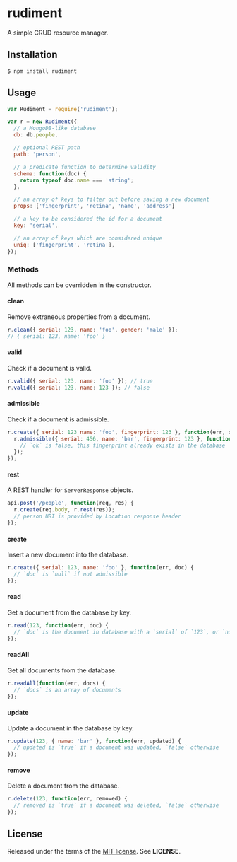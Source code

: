 rudiment
========
A simple CRUD resource manager.

Installation
------------

    $ npm install rudiment

Usage
-----

```javascript
var Rudiment = require('rudiment');
```

```javascript
var r = new Rudiment({
  // a MongoDB-like database
  db: db.people,

  // optional REST path
  path: 'person',

  // a predicate function to determine validity
  schema: function(doc) {
    return typeof doc.name === 'string';
  },

  // an array of keys to filter out before saving a new document
  props: ['fingerprint', 'retina', 'name', 'address']

  // a key to be considered the id for a document
  key: 'serial',

  // an array of keys which are considered unique
  uniq: ['fingerprint', 'retina'],
});
```

### Methods

All methods can be overridden in the constructor.

#### clean

Remove extraneous properties from a document.

```javascript
r.clean({ serial: 123, name: 'foo', gender: 'male' });
// { serial: 123, name: 'foo' }
```

#### valid

Check if a document is valid.

```javascript
r.valid({ serial: 123, name: 'foo' }); // true
r.valid({ serial: 123, name: 123 }); // false
```

#### admissible

Check if a document is admissible.

```javascript
r.create({ serial: 123 name: 'foo', fingerprint: 123 }, function(err, doc) {
  r.admissible({ serial: 456, name: 'bar', fingerprint: 123 }, function(err, ok) {
    // `ok` is false, this fingerprint already exists in the database
  });
});
```

#### rest

A REST handler for `ServerResponse` objects.

```javascript
api.post('/people', function(req, res) {
  r.create(req.body, r.rest(res));
  // person URI is provided by Location response header
});
```

#### create

Insert a new document into the database.

```javascript
r.create({ serial: 123, name: 'foo' }, function(err, doc) {
  // `doc` is `null` if not admissible
});
```

#### read

Get a document from the database by key.

```javascript
r.read(123, function(err, doc) {
  // `doc` is the document in database with a `serial` of `123`, or `null` if not found.
});
```

#### readAll

Get all documents from the database.

```javascript
r.readAll(function(err, docs) {
  // `docs` is an array of documents
});
```

#### update

Update a document in the database by key.

```javascript
r.update(123, { name: 'bar' }, function(err, updated) {
  // updated is `true` if a document was updated, `false` otherwise
});
```

#### remove

Delete a document from the database.

```javascript
r.delete(123, function(err, removed) {
  // removed is `true` if a document was deleted, `false` otherwise
});
```
License
-------
Released under the terms of the
[MIT license](http://tldrlegal.com/license/mit-license). See **LICENSE**.
